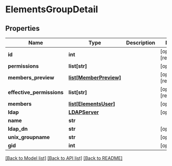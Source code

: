 # ElementsGroupDetail

## Properties

Name | Type | Description | Notes
------------ | ------------- | ------------- | -------------
**id** | **int** |  | [optional] [readonly] 
**permissions** | **list[str]** |  | [optional] 
**members_preview** | [**list[MemberPreview]**](MemberPreview.md) |  | [optional] [readonly] 
**effective_permissions** | **list[str]** |  | [optional] [readonly] 
**members** | [**list[ElementsUser]**](ElementsUser.md) |  | [optional] 
**ldap** | [**LDAPServer**](LDAPServer.md) |  | [optional] 
**name** | **str** |  | 
**ldap_dn** | **str** |  | [optional] 
**unix_groupname** | **str** |  | [optional] 
**gid** | **int** |  | [optional] 

[[Back to Model list]](../#documentation-for-models) [[Back to API list]](../#documentation-for-api-endpoints) [[Back to README]](../)


